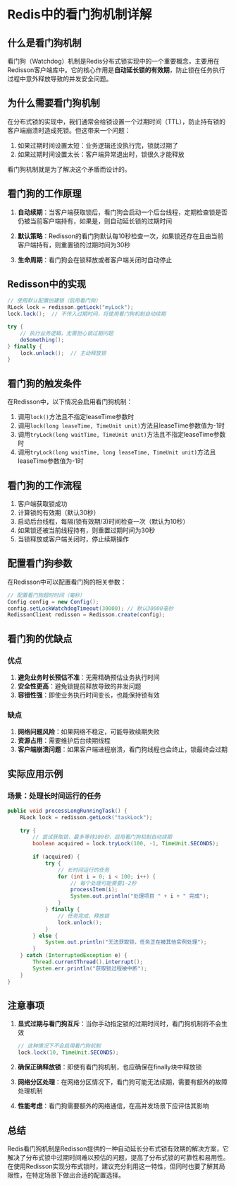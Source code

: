 # Redis中的看门狗机制详解

## 什么是看门狗机制

看门狗（Watchdog）机制是Redis分布式锁实现中的一个重要概念，主要用在Redisson客户端库中。它的核心作用是**自动延长锁的有效期**，防止锁在任务执行过程中意外释放导致的并发安全问题。

## 为什么需要看门狗机制

在分布式锁的实现中，我们通常会给锁设置一个过期时间（TTL），防止持有锁的客户端崩溃时造成死锁。但这带来一个问题：

1. 如果过期时间设置太短：业务逻辑还没执行完，锁就过期了
2. 如果过期时间设置太长：客户端异常退出时，锁很久才能释放

看门狗机制就是为了解决这个矛盾而设计的。

## 看门狗的工作原理

1. **自动续期**：当客户端获取锁后，看门狗会启动一个后台线程，定期检查锁是否仍被当前客户端持有，如果是，则自动延长锁的过期时间

2. **默认策略**：Redisson的看门狗默认每10秒检查一次，如果锁还存在且由当前客户端持有，则重置锁的过期时间为30秒

3. **生命周期**：看门狗会在锁释放或者客户端关闭时自动停止

## Redisson中的实现

```java
// 使用默认配置创建锁（启用看门狗）
RLock lock = redisson.getLock("myLock");
lock.lock();  // 不传入过期时间，将使用看门狗机制自动续期

try {
    // 执行业务逻辑，无需担心锁过期问题
    doSomething();
} finally {
    lock.unlock();  // 主动释放锁
}
```

## 看门狗的触发条件

在Redisson中，以下情况会启用看门狗机制：

1. 调用`lock()`方法且不指定leaseTime参数时
2. 调用`lock(long leaseTime, TimeUnit unit)`方法且leaseTime参数值为-1时
3. 调用`tryLock(long waitTime, TimeUnit unit)`方法且不指定leaseTime参数时
4. 调用`tryLock(long waitTime, long leaseTime, TimeUnit unit)`方法且leaseTime参数值为-1时

## 看门狗的工作流程

1. 客户端获取锁成功
2. 计算锁的有效期（默认30秒）
3. 启动后台线程，每隔(锁有效期/3)时间检查一次（默认为10秒）
4. 如果锁还被当前线程持有，则重置过期时间为30秒
5. 当锁释放或客户端关闭时，停止续期操作

## 配置看门狗参数

在Redisson中可以配置看门狗的相关参数：

```java
// 配置看门狗超时时间（毫秒）
Config config = new Config();
config.setLockWatchdogTimeout(30000); // 默认30000毫秒
RedissonClient redisson = Redisson.create(config);
```

## 看门狗的优缺点

### 优点
1. **避免业务时长预估不准**：无需精确预估业务执行时间
2. **安全性更高**：避免锁提前释放导致的并发问题
3. **容错性强**：即使业务执行时间变长，也能保持锁有效

### 缺点
1. **网络问题风险**：如果网络不稳定，可能导致续期失败
2. **资源占用**：需要维护后台续期线程
3. **客户端崩溃问题**：如果客户端进程崩溃，看门狗线程也会终止，锁最终会过期

## 实际应用示例

### 场景：处理长时间运行的任务

```java
public void processLongRunningTask() {
    RLock lock = redisson.getLock("taskLock");
    
    try {
        // 尝试获取锁，最多等待100秒，启用看门狗机制自动续期
        boolean acquired = lock.tryLock(100, -1, TimeUnit.SECONDS);
        
        if (acquired) {
            try {
                // 长时间运行的任务
                for (int i = 0; i < 100; i++) {
                    // 每个处理可能需要1-2秒
                    processItem(i);
                    System.out.println("处理项目 " + i + " 完成");
                }
            } finally {
                // 任务完成，释放锁
                lock.unlock();
            }
        } else {
            System.out.println("无法获取锁，任务正在被其他实例处理");
        }
    } catch (InterruptedException e) {
        Thread.currentThread().interrupt();
        System.err.println("获取锁过程被中断");
    }
}
```

## 注意事项

1. **显式过期与看门狗互斥**：当你手动指定锁的过期时间时，看门狗机制将不会生效
   ```java
   // 这种情况下不会启用看门狗机制
   lock.lock(10, TimeUnit.SECONDS);
   ```

2. **确保正确释放锁**：即使有看门狗机制，也应确保在finally块中释放锁

3. **网络分区处理**：在网络分区情况下，看门狗可能无法续期，需要有额外的故障处理机制

4. **性能考虑**：看门狗需要额外的网络通信，在高并发场景下应评估其影响

## 总结

Redis看门狗机制是Redisson提供的一种自动延长分布式锁有效期的解决方案，它解决了分布式锁中过期时间难以预估的问题，提高了分布式锁的可靠性和易用性。在使用Redisson实现分布式锁时，建议充分利用这一特性，但同时也要了解其局限性，在特定场景下做出合适的配置选择。